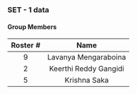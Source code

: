 
### SET - 1 data




#### Group Members

|Roster #        | Name                 |
|:--------:|:--------------------:|
|   9     |    Lavanya Mengaraboina      |
|   2      |   Keerthi Reddy Gangidi         |
|   5     |    Krishna Saka       |
